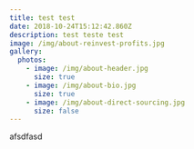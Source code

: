 ```yaml
---
title: test test
date: 2018-10-24T15:12:42.860Z
description: test teste test
image: /img/about-reinvest-profits.jpg
gallery:
  photos:
    - image: /img/about-header.jpg
      size: true
    - image: /img/about-bio.jpg
      size: true
    - image: /img/about-direct-sourcing.jpg
      size: false
---
```

afsdfasd
